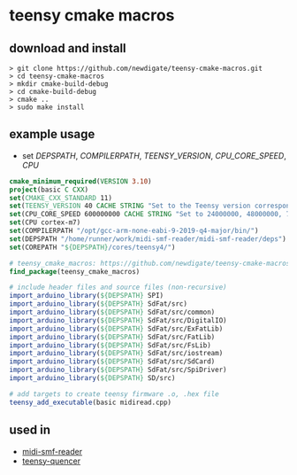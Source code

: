 # teensy cmake macros

## download and install
```shell
> git clone https://github.com/newdigate/teensy-cmake-macros.git
> cd teensy-cmake-macros
> mkdir cmake-build-debug
> cd cmake-build-debug
> cmake ..
> sudo make install        
```

## example usage
* set *DEPSPATH*, *COMPILERPATH*, *TEENSY_VERSION*, *CPU_CORE_SPEED*, *CPU*
``` cmake
cmake_minimum_required(VERSION 3.10)
project(basic C CXX)
set(CMAKE_CXX_STANDARD 11)
set(TEENSY_VERSION 40 CACHE STRING "Set to the Teensy version corresponding to your board (30 or 31 allowed)" FORCE)
set(CPU_CORE_SPEED 600000000 CACHE STRING "Set to 24000000, 48000000, 72000000 or 96000000 to set CPU core speed" FORCE) # Derived variables
set(CPU cortex-m7)
set(COMPILERPATH "/opt/gcc-arm-none-eabi-9-2019-q4-major/bin/")
set(DEPSPATH "/home/runner/work/midi-smf-reader/midi-smf-reader/deps")
set(COREPATH "${DEPSPATH}/cores/teensy4/")

# teensy_cmake_macros: https://github.com/newdigate/teensy-cmake-macros
find_package(teensy_cmake_macros)

# include header files and source files (non-recursive)
import_arduino_library(${DEPSPATH} SPI)
import_arduino_library(${DEPSPATH} SdFat/src)
import_arduino_library(${DEPSPATH} SdFat/src/common)
import_arduino_library(${DEPSPATH} SdFat/src/DigitalIO)
import_arduino_library(${DEPSPATH} SdFat/src/ExFatLib)
import_arduino_library(${DEPSPATH} SdFat/src/FatLib)
import_arduino_library(${DEPSPATH} SdFat/src/FsLib)
import_arduino_library(${DEPSPATH} SdFat/src/iostream)
import_arduino_library(${DEPSPATH} SdFat/src/SdCard)
import_arduino_library(${DEPSPATH} SdFat/src/SpiDriver)
import_arduino_library(${DEPSPATH} SD/src)

# add targets to create teensy firmware .o, .hex file
teensy_add_executable(basic midiread.cpp)
```

## used in
* [midi-smf-reader](https://github.com/newdigate/midi-smf-reader)
* [teensy-quencer](https://github.com/newdigate/teensy-quencer)
